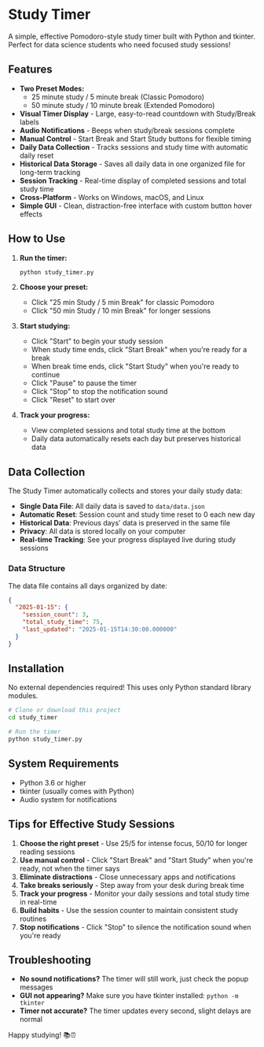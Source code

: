 # Study Timer

A simple, effective Pomodoro-style study timer built with Python and tkinter. Perfect for data science students who need focused study sessions!

## Features

- **Two Preset Modes:**
  - 25 minute study / 5 minute break (Classic Pomodoro)
  - 50 minute study / 10 minute break (Extended Pomodoro)
- **Visual Timer Display** - Large, easy-to-read countdown with Study/Break labels
- **Audio Notifications** - Beeps when study/break sessions complete
- **Manual Control** - Start Break and Start Study buttons for flexible timing
- **Daily Data Collection** - Tracks sessions and study time with automatic daily reset
- **Historical Data Storage** - Saves all daily data in one organized file for long-term tracking
- **Session Tracking** - Real-time display of completed sessions and total study time
- **Cross-Platform** - Works on Windows, macOS, and Linux
- **Simple GUI** - Clean, distraction-free interface with custom button hover effects

## How to Use

1. **Run the timer:**
   ```bash
   python study_timer.py
   ```

2. **Choose your preset:**
   - Click "25 min Study / 5 min Break" for classic Pomodoro
   - Click "50 min Study / 10 min Break" for longer sessions

3. **Start studying:**
   - Click "Start" to begin your study session
   - When study time ends, click "Start Break" when you're ready for a break
   - When break time ends, click "Start Study" when you're ready to continue
   - Click "Pause" to pause the timer
   - Click "Stop" to stop the notification sound
   - Click "Reset" to start over

4. **Track your progress:**
   - View completed sessions and total study time at the bottom
   - Daily data automatically resets each day but preserves historical data

## Data Collection

The Study Timer automatically collects and stores your daily study data:

- **Single Data File**: All daily data is saved to `data/data.json`
- **Automatic Reset**: Session count and study time reset to 0 each new day
- **Historical Data**: Previous days' data is preserved in the same file
- **Privacy**: All data is stored locally on your computer
- **Real-time Tracking**: See your progress displayed live during study sessions

### Data Structure
The data file contains all days organized by date:
```json
{
  "2025-01-15": {
    "session_count": 3,
    "total_study_time": 75,
    "last_updated": "2025-01-15T14:30:00.000000"
  }
}
```

## Installation

No external dependencies required! This uses only Python standard library modules.

```bash
# Clone or download this project
cd study_timer

# Run the timer
python study_timer.py
```

## System Requirements

- Python 3.6 or higher
- tkinter (usually comes with Python)
- Audio system for notifications

## Tips for Effective Study Sessions

1. **Choose the right preset** - Use 25/5 for intense focus, 50/10 for longer reading sessions
2. **Use manual control** - Click "Start Break" and "Start Study" when you're ready, not when the timer says
3. **Eliminate distractions** - Close unnecessary apps and notifications
4. **Take breaks seriously** - Step away from your desk during break time
5. **Track your progress** - Monitor your daily sessions and total study time in real-time
6. **Build habits** - Use the session counter to maintain consistent study routines
7. **Stop notifications** - Click "Stop" to silence the notification sound when you're ready

## Troubleshooting

- **No sound notifications?** The timer will still work, just check the popup messages
- **GUI not appearing?** Make sure you have tkinter installed: `python -m tkinter`
- **Timer not accurate?** The timer updates every second, slight delays are normal

Happy studying! 📚⏰

